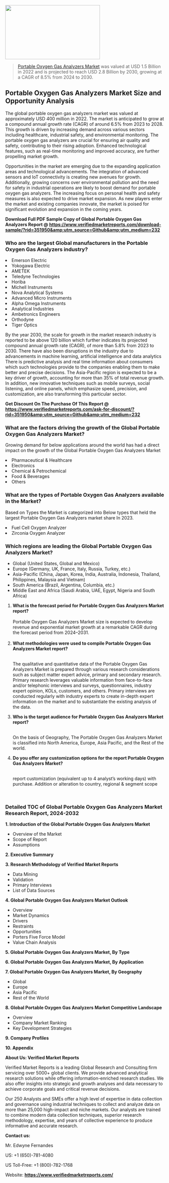 
<img src="https://ffe5etoiles.com/wp-content/uploads/2024/12/MST1-300x171.png" alt="" width="300" height="171" class="alignnone size-medium wp-image-20088" /><blockquote><p><p><a href="https://www.verifiedmarketreports.com/download-sample/?rid=351950&utm_source=Github&utm_medium=232" target="_blank">Portable Oxygen Gas Analyzers Market</a> was valued at USD 1.5 Billion in 2022 and is projected to reach USD 2.8 Billion by 2030, growing at a CAGR of 8.5% from 2024 to 2030.</p></blockquote><p><h2>Portable Oxygen Gas Analyzers Market Size and Opportunity Analysis</h2><p>The global portable oxygen gas analyzers market was valued at approximately USD 400 million in 2022. The market is anticipated to grow at a compound annual growth rate (CAGR) of around 6.5% from 2023 to 2028. This growth is driven by increasing demand across various sectors including healthcare, industrial safety, and environmental monitoring. The portable oxygen gas analyzers are crucial for ensuring air quality and safety, contributing to their rising adoption. Enhanced technological features, such as real-time monitoring and improved accuracy, are further propelling market growth.</p><p>Opportunities in the market are emerging due to the expanding application areas and technological advancements. The integration of advanced sensors and IoT connectivity is creating new avenues for growth. Additionally, growing concerns over environmental pollution and the need for safety in industrial operations are likely to boost demand for portable oxygen gas analyzers. The increasing focus on personal health and safety measures is also expected to drive market expansion. As new players enter the market and existing companies innovate, the market is poised for significant evolution and expansion in the coming years.</p></p><p class=""><strong>Download Full PDF Sample Copy of Global Portable Oxygen Gas Analyzers Report @ <a href="https://www.verifiedmarketreports.com/download-sample/?rid=351950&amp;utm_source=Github&amp;utm_medium=232" target="_blank">https://www.verifiedmarketreports.com/download-sample/?rid=351950&amp;utm_source=Github&amp;utm_medium=232</a></strong></p><h3 id="" class="">Who are the largest Global manufacturers in the Portable Oxygen Gas Analyzers industry?</h3><p><li>Emerson Electric</li><li> Yokogawa Electric</li><li> AMETEK</li><li> Teledyne Technologies</li><li> Horiba</li><li> Michell Instruments</li><li> Nova Analytical Systems</li><li> Advanced Micro Instruments</li><li> Alpha Omega Instruments</li><li> Analytical Industries</li><li> Ambetronics Engineers</li><li> Orthodyne</li><li> Tiger Optics</li></p><div class=""><div class="" dir="" data-message-author-role="" data-message-id="" data-message-model-slug=""><div class=""><div class=""><div class=""><div class="" dir="" data-message-author-role="" data-message-id="" data-message-model-slug=""><div class=""><div class=""><p>By the year 2030, the scale for growth in the market research industry is reported to be above 120 billion which further indicates its projected compound annual growth rate (CAGR), of more than 5.8% from 2023 to 2030. There have also been disruptions in the industry due to advancements in machine learning, artificial intelligence and data analytics There is predictive analysis and real time information about consumers which such technologies provide to the companies enabling them to make better and precise decisions. The Asia-Pacific region is expected to be a key driver of growth, accounting for more than 35% of total revenue growth. In addition, new innovative techniques such as mobile surveys, social listening, and online panels, which emphasize speed, precision, and customization, are also transforming this particular sector.</p><p><strong>Get Discount On The Purchase Of This Report @&nbsp; <a href="https://www.verifiedmarketreports.com/ask-for-discount/?rid=351950&amp;utm_source=Github&amp;utm_medium=232" target="_blank">https://www.verifiedmarketreports.com/ask-for-discount/?rid=351950&amp;utm_source=Github&amp;utm_medium=232</a></strong></p></div></div></div></div></div></div></div></div><h3 id="" class="">What are the factors driving the growth of the Global Portable Oxygen Gas Analyzers Market?</h3><p id="" class="">Growing demand for below applications around the world has had a direct impact on the growth of the Global Portable Oxygen Gas Analyzers Market</p><p id="" class=""><li>Pharmaceutical & Healthcare</li><li> Electronics</li><li> Chemical & Petrochemical</li><li> Food & Beverages</li><li> Others</li></p><h3 id="" class="">What are the types of Portable Oxygen Gas Analyzers available in the Market?</h3><p id="" class="">Based on Types the Market is categorized into Below types that held the largest Portable Oxygen Gas Analyzers market share In 2023.</p><p id="" class=""><li>Fuel Cell Oxygen Analyzer</li><li> Zirconia Oxygen Analyzer</li></p><h3 id="" class="">Which regions are leading the Global Portable Oxygen Gas Analyzers Market?</h3><ul><li>Global (United States, Global and Mexico)</li><li>Europe (Germany, UK, France, Italy, Russia, Turkey, etc.)</li><li>Asia-Pacific (China, Japan, Korea, India, Australia, Indonesia, Thailand, Philippines, Malaysia and Vietnam)</li><li>South America (Brazil, Argentina, Columbia, etc.)</li><li>Middle East and Africa (Saudi Arabia, UAE, Egypt, Nigeria and South Africa)</li></ul><p><ol><li><strong>What is the forecast period for Portable Oxygen Gas Analyzers Market report?<br /></strong><br /><span data-sheets-root="1" data-sheets-value="{&quot;1&quot;:2,&quot;2&quot;:&quot;XXXX size is expected to develop revenue and exponential market growth at a remarkable CAGR during the forecast period from 2024&ndash;2030.&quot;}" data-sheets-userformat="{&quot;2&quot;:12674,&quot;4&quot;:{&quot;1&quot;:2,&quot;2&quot;:16776960},&quot;10&quot;:2,&quot;11&quot;:0,&quot;15&quot;:&quot;Arial&quot;,&quot;16&quot;:12}">Portable Oxygen Gas Analyzers Market size is expected to develop revenue and exponential market growth at a remarkable CAGR during the forecast period from 2024&ndash;2031.</span><br /><br /></li><li><strong>What methodologies were used to compile Portable Oxygen Gas Analyzers Market report?<br /><br /></strong><p>The qualitative and quantitative data of the&nbsp;Portable Oxygen Gas Analyzers Market is prepared through various research considerations such as subject matter expert advice, primary and secondary research. Primary research leverages valuable information from face-to-face and/or telephonic interviews and surveys, questionnaires, industry expert opinion, KOLs, customers, and others. Primary interviews are conducted regularly with industry experts to create in-depth expert information on the market and to substantiate the existing analysis of the data.&nbsp;</p></li><li><strong>Who is the target audience for Portable Oxygen Gas Analyzers Market report?<br /><br /></strong><p>On the basis of Geography, The&nbsp;Portable Oxygen Gas Analyzers Market is classified into North America, Europe, Asia Pacific, and the Rest of the world.</p></li><li><strong>Do you offer any customization options for the report Portable Oxygen Gas Analyzers Market?<br /><br /></strong><p>report customization (equivalent up to 4 analyst&rsquo;s working days) with purchase. Addition or alteration to country, regional &amp; segment scope</p><p>&nbsp;</p></li></ol></p><h3 id="" class="">Detailed TOC of Global Portable Oxygen Gas Analyzers Market Research Report, 2024-2032</h3><p id="" class=""><strong>1. Introduction of the Global Portable Oxygen Gas Analyzers Market</strong></p><ul><li>Overview of the Market</li><li>Scope of Report</li><li>Assumptions</li></ul><p id="" class=""><strong>2. Executive Summary</strong></p><p id="" class=""><strong>3. Research Methodology of&nbsp;Verified Market Reports</strong></p><ul><li>Data Mining</li><li>Validation</li><li>Primary Interviews</li><li>List of Data Sources</li></ul><p id="" class=""><strong>4. Global Portable Oxygen Gas Analyzers Market Outlook</strong></p><ul><li>Overview</li><li>Market Dynamics</li><li>Drivers</li><li>Restraints</li><li>Opportunities</li><li>Porters Five Force Model</li><li>Value Chain Analysis</li></ul><p id="" class=""><strong>5. Global Portable Oxygen Gas Analyzers Market, By&nbsp;Type</strong></p><p id="" class=""><strong>6. Global Portable Oxygen Gas Analyzers Market, By Application</strong></p><p id="" class=""><strong>7. Global Portable Oxygen Gas Analyzers Market, By Geography</strong></p><ul><li>Global</li><li>Europe</li><li>Asia Pacific</li><li>Rest of the World</li></ul><p id="" class=""><strong>8. Global Portable Oxygen Gas Analyzers Market Competitive Landscape</strong></p><ul><li>Overview</li><li>Company Market Ranking</li><li>Key Development Strategies</li></ul><p id="" class=""><strong>9. Company Profiles</strong></p><p id="" class=""><strong>10. Appendix</strong></p><p id="" class=""><strong>About Us: Verified Market Reports</strong></p><p id="" class="">Verified Market Reports is a leading Global Research and Consulting firm servicing over 5000+ global clients. We provide advanced analytical research solutions while offering information-enriched research studies. We also offer insights into strategic and growth analyses and data necessary to achieve corporate goals and critical revenue decisions.</p><p id="" class="">Our 250 Analysts and SMEs offer a high level of expertise in data collection and governance using industrial techniques to collect and analyze data on more than 25,000 high-impact and niche markets. Our analysts are trained to combine modern data collection techniques, superior research methodology, expertise, and years of collective experience to produce informative and accurate research.</p><p id="" class=""><strong>Contact us:</strong></p><p id="" class="">Mr. Edwyne Fernandes</p><p id="" class="">US: +1 (650)-781-4080</p><p id="" class="">US Toll-Free: +1 (800)-782-1768</p><p id="" class="">Website: <a target="" data-test-app-aware-link=""><strong>https://www.verifiedmarketreports.com/</strong></a></p>
